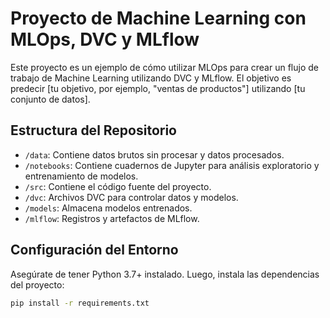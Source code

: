# Proyecto de Machine Learning con MLOps, DVC y MLflow

Este proyecto es un ejemplo de cómo utilizar MLOps para crear un flujo de trabajo de Machine Learning utilizando DVC y MLflow. El objetivo es predecir [tu objetivo, por ejemplo, "ventas de productos"] utilizando [tu conjunto de datos].

## Estructura del Repositorio

- `/data`: Contiene datos brutos sin procesar y datos procesados.
- `/notebooks`: Contiene cuadernos de Jupyter para análisis exploratorio y entrenamiento de modelos.
- `/src`: Contiene el código fuente del proyecto.
- `/dvc`: Archivos DVC para controlar datos y modelos.
- `/models`: Almacena modelos entrenados.
- `/mlflow`: Registros y artefactos de MLflow.

## Configuración del Entorno

Asegúrate de tener Python 3.7+ instalado. Luego, instala las dependencias del proyecto:

```bash
pip install -r requirements.txt
